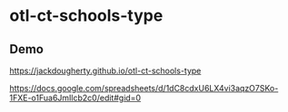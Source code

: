 # otl-ct-schools-type

## Demo

https://jackdougherty.github.io/otl-ct-schools-type

https://docs.google.com/spreadsheets/d/1dC8cdxU6LX4vi3aqzO7SKo-1FXE-o1Fua6JmIlcb2c0/edit#gid=0
